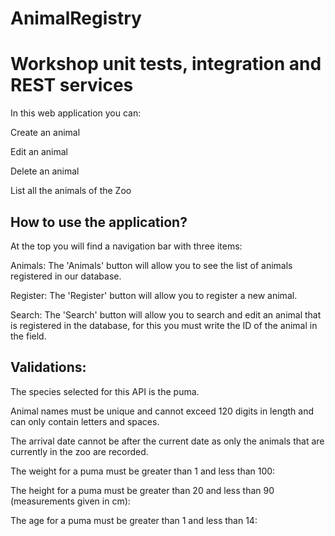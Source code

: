 # AnimalRegistry

# Workshop unit tests, integration and REST services

In this web application you can:

Create an animal

Edit an animal

Delete an animal

List all the animals of the Zoo

## How to use the application?

At the top you will find a navigation bar with three items:

Animals:
The 'Animals' button will allow you to see the list of animals registered in our database.

Register:
The 'Register' button will allow you to register a new animal.

Search:
The 'Search' button will allow you to search and edit an animal that is registered in the database, for this you must write the ID of the animal in the field.

## Validations:

The species selected for this API is the puma.

Animal names must be unique and cannot exceed 120 digits in length and can only contain letters and spaces.

The arrival date cannot be after the current date as only the animals that are currently in the zoo are recorded.

The weight for a puma must be greater than 1 and less than 100:

The height for a puma must be greater than 20 and less than 90 (measurements given in cm):

The age for a puma must be greater than 1 and less than 14:
